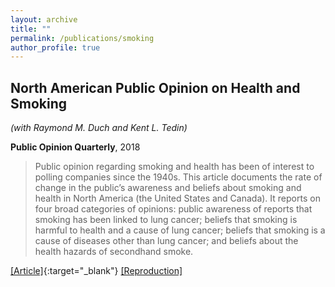 ```yaml
---
layout: archive
title: ""
permalink: /publications/smoking
author_profile: true
---
```


## North American Public Opinion on Health and Smoking

*(with Raymond M. Duch and Kent L. Tedin)*

**Public Opinion Quarterly**, 2018

> Public opinion regarding smoking and health has been of interest to polling companies since the 1940s. This article documents the rate of change in the public’s awareness and beliefs about smoking and health in North America (the United States and Canada). It reports on four broad categories of opinions: public awareness of reports that smoking has been linked to lung cancer; beliefs that smoking is harmful to health and a cause of lung cancer; beliefs that smoking is a cause of diseases other than lung cancer; and beliefs about the health hazards of secondhand smoke.

[[Article]](https://doi.org/10.1093/poq/nfx034){:target="_blank"} [[Reproduction]](..//files/DTW-Replication.xlsx)
